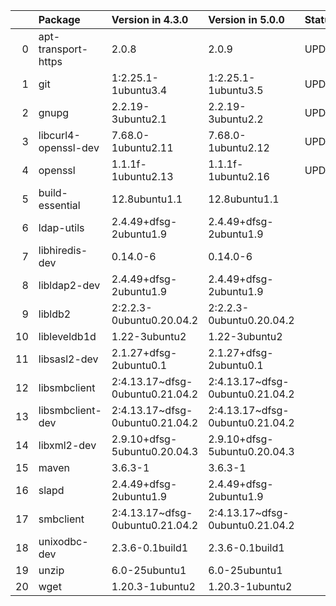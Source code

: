 <!-- markdown-link-check-disable -->

|    | Package              | Version in 4.3.0                | Version in 5.0.0                | Status   |
|---:|:---------------------|:--------------------------------|:--------------------------------|:---------|
|  0 | apt-transport-https  | 2.0.8                           | 2.0.9                           | UPDATED  |
|  1 | git                  | 1:2.25.1-1ubuntu3.4             | 1:2.25.1-1ubuntu3.5             | UPDATED  |
|  2 | gnupg                | 2.2.19-3ubuntu2.1               | 2.2.19-3ubuntu2.2               | UPDATED  |
|  3 | libcurl4-openssl-dev | 7.68.0-1ubuntu2.11              | 7.68.0-1ubuntu2.12              | UPDATED  |
|  4 | openssl              | 1.1.1f-1ubuntu2.13              | 1.1.1f-1ubuntu2.16              | UPDATED  |
|  5 | build-essential      | 12.8ubuntu1.1                   | 12.8ubuntu1.1                   |          |
|  6 | ldap-utils           | 2.4.49+dfsg-2ubuntu1.9          | 2.4.49+dfsg-2ubuntu1.9          |          |
|  7 | libhiredis-dev       | 0.14.0-6                        | 0.14.0-6                        |          |
|  8 | libldap2-dev         | 2.4.49+dfsg-2ubuntu1.9          | 2.4.49+dfsg-2ubuntu1.9          |          |
|  9 | libldb2              | 2:2.2.3-0ubuntu0.20.04.2        | 2:2.2.3-0ubuntu0.20.04.2        |          |
| 10 | libleveldb1d         | 1.22-3ubuntu2                   | 1.22-3ubuntu2                   |          |
| 11 | libsasl2-dev         | 2.1.27+dfsg-2ubuntu0.1          | 2.1.27+dfsg-2ubuntu0.1          |          |
| 12 | libsmbclient         | 2:4.13.17~dfsg-0ubuntu0.21.04.2 | 2:4.13.17~dfsg-0ubuntu0.21.04.2 |          |
| 13 | libsmbclient-dev     | 2:4.13.17~dfsg-0ubuntu0.21.04.2 | 2:4.13.17~dfsg-0ubuntu0.21.04.2 |          |
| 14 | libxml2-dev          | 2.9.10+dfsg-5ubuntu0.20.04.3    | 2.9.10+dfsg-5ubuntu0.20.04.3    |          |
| 15 | maven                | 3.6.3-1                         | 3.6.3-1                         |          |
| 16 | slapd                | 2.4.49+dfsg-2ubuntu1.9          | 2.4.49+dfsg-2ubuntu1.9          |          |
| 17 | smbclient            | 2:4.13.17~dfsg-0ubuntu0.21.04.2 | 2:4.13.17~dfsg-0ubuntu0.21.04.2 |          |
| 18 | unixodbc-dev         | 2.3.6-0.1build1                 | 2.3.6-0.1build1                 |          |
| 19 | unzip                | 6.0-25ubuntu1                   | 6.0-25ubuntu1                   |          |
| 20 | wget                 | 1.20.3-1ubuntu2                 | 1.20.3-1ubuntu2                 |          |